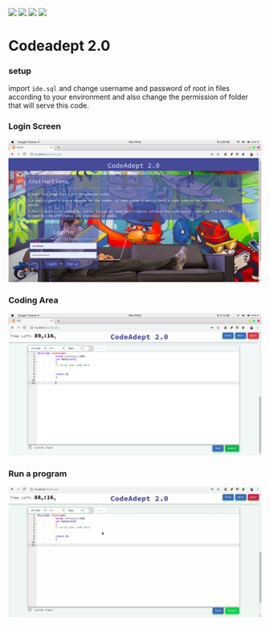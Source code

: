![](https://img.shields.io/badge/Os-Linux-blue.svg)  ![](https://img.shields.io/badge/Tested%20on-Ubuntu-orange.svg) ![](https://img.shields.io/badge/libraries_used-Ace%20Bootstrap_SweetAlert-brightgreen.svg) [![](https://img.shields.io/badge/license-WTFPL-blue.svg)](http://www.wtfpl.net/)

# Codeadept 2.0

### setup

import `ide.sql` and change username and password of root in files according to your environment and also change the permission of folder that will serve this code.

### Login Screen

![ui](ui.png)

### Coding Area

![Coding Area](coding_area.png)

### Run a program

![Run_Program](output.gif)
